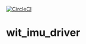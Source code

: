 [![CircleCI](https://circleci.com/gh/strv/wit_imu_driver.svg?style=svg)](https://circleci.com/gh/strv/wit_imu_driver)

# wit_imu_driver
